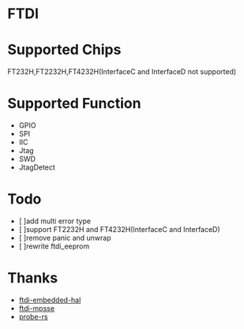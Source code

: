 # FTDI
# Supported Chips
FT232H,FT2232H,FT4232H(InterfaceC and InterfaceD not supported)
# Supported Function
- GPIO
- SPI
- IIC
- Jtag
- SWD
- JtagDetect
# Todo
- [ ]add multi error type
- [ ]support FT2232H and FT4232H(InterfaceC and InterfaceD)
- [ ]remove panic and unwrap
- [ ]rewrite ftdi_eeprom
# Thanks
- [ftdi-embedded-hal](https://github.com/ftdi-rs/ftdi-embedded-hal)
- [ftdi-mpsse](https://github.com/ftdi-rs/ftdi-mpsse)
- [probe-rs](https://github.com/probe-rs/probe-rs/tree/master/probe-rs/src/probe/ftdi/ftdaye)
